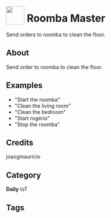 # <img src="https://raw.githack.com/FortAwesome/Font-Awesome/master/svgs/solid/robot.svg" card_color="#A2C892" width="50" height="50" style="vertical-align:bottom"/> Roomba Master
Send orders to roomba to clean the floor.

## About
Send order to roomba to clean the floor.

## Examples
* "Start the roomba"
* "Clean the living room"
* "Clean the bedroom"
* "Start rogério"
* "Stop the roomba"

## Credits
joaogmauricio

## Category
**Daily**
IoT

## Tags

